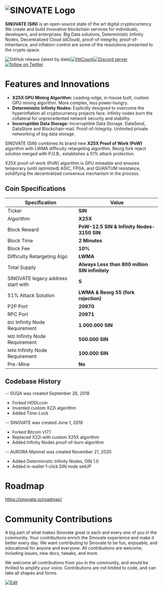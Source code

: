 # ![SINOVATE Logo](https://raw.githubusercontent.com/SINOVATEblockchain/SIN-core/master/docs/assets/img/sin_background.png)


**SINOVATE (SIN)** is an open-source state of the art digital cryptocurrency. We create and build
innovative blockchain services for individuals, developers, and enterprises. 
Big Data solutions, Deterministic Infinity Nodes, Decentralized Cloud (dCloud),
proof-of-integrity, proof-of-inheritance, and inflation-control are some of the resolutions presented to the crypto space.

![GitHub release (latest by date)](https://img.shields.io/github/v/release/SINOVATEblockchain/SIN-core?label=release&style=flat-square)[![HitCount](http://hits.dwyl.com/SINOVATEblockchain/SIN-core.svg)](http://hits.dwyl.com/SINOVATEblockchain/SIN-core)<a href="https://discord.gg/WnRExsx"><img src="https://discordapp.com/api/guilds/494460434691391509/embed.png" alt="Discord server" /></a> <a href="https://twitter.com/intent/follow?screen_name=SinovateChain"><img src="https://img.shields.io/twitter/follow/SinovateChain.svg?style=social&logo=twitter" alt="follow on Twitter"></a>




# Features and Innovations

 - **X25X GPU Mining Algorithm:** Leading-edge, in-house built, custom GPU mining algorithm. More complex, less power-hungry.
 - **Deterministic Infinity Nodes:** Explicitly designed to overcome the hyperinflation all cryptocurrency projects face. Infinity nodes burn the collateral for  unprecedented network security and stability.
 - **Incorruptible Data Storage:** Incorruptible Data Storage. DataSend, DataStore and Blockchain-mail. Proof-of-Integrity. Unlimited private networking of big data storage.

SINOVATE (SIN) combines its brand new **X25X Proof of Work (PoW)** algorithm with LWMA difficulty retargeting algorithm, Reorg fork reject solution merged with P.O.B., establishes a 51% attack protection.


X25X proof-of-work (PoW) algorithm is GPU mineable and ensures temporary (until optimized) ASIC, FPGA, and QUANTUM resistance, solidifying the decentralized consensus mechanism in the process.


## Coin Specifications

|Specification| Value |
|--|--|
|Ticker | **SIN**  |
|Algorithm | **X25X** |
|Block Reward  | **PoW-12.5 SIN & Infinity Nodes-3150 SIN** |
|Block Time  | **2 Minutes** |
|Block Fee  | **10%** |
|Difficulty Retargeting Algo | **LWMA** | 
|Total Supply  | **Always Less than 800 million SIN infinitely** |
|SINOVATE legacy address start with  | **S** |
|51% Attack Solution | **LWMA & Reorg 55 (fork rejection)** | 
|P2P Port  | **20970** |
|RPC Port | **20971** |  
|<small>BIG</small> Infinity Node Requirement  | **1.000.000 SIN** |
|<small>MID</small> Infinity Node Requirement  | **500.000 SIN** |
|<small>MINI</small> Infinity Node Requirement  | **100.000 SIN** |
|Pre-Mine | **No** | 



## Codebase History

--   SUQA was created September 26, 2018
-   Forked HODLcoin
-   Invented custom X22i algorithm
-   Added Time-Lock

--   SINOVATE was created June 1, 2019
-   Forked Bitcoin v17.1
-   Replaced X22i with custom X25X algorithm
-   Added Infinity Nodes proof-of-burn algorithm

--   AURORA Mainnet was created November 21, 2020
-   Added Deterministic Infinity Nodes, DIN 1.0
-   Added in-wallet 1-click DIN node setUP



# Roadmap
https://sinovate.io/roadmap/



# Community Contributions

A big part of what makes Sinovate great is each and every one of you in the community. Your contributions enrich the Sinovate experience and make it better every day. We want contributing to Sinovate to be fun, enjoyable, and educational for anyone and everyone. All contributions are welcome, including issues, new docs, tweaks, and more.   
  
We welcome all contributions from you in the community, and would be thrilled to amplify your voice. Contributions are not limited to code, and can take all shapes and forms.


[![Edit](https://sinovate.io/wp-content/uploads/2020/12/edit.png)](https://github.com/SINOVATEblockchain/SIN-core/blob/master/docs/README.md)

